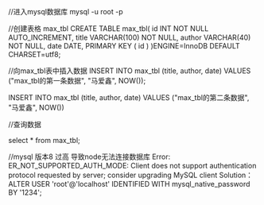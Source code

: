 //进入mysql数据库
mysql -u root -p




//创建表格 max_tbl
 CREATE TABLE max_tbl(
   id INT NOT NULL AUTO_INCREMENT,
   title VARCHAR(100) NOT NULL,
   author VARCHAR(40) NOT NULL,
   date DATE,
   PRIMARY KEY ( id )
   )ENGINE=InnoDB DEFAULT CHARSET=utf8;

//向max_tbl表中插入数据
INSERT INTO max_tbl 
(title, author, date)
VALUES
("max_tbl的第一条数据", "马爱鑫", NOW());

INSERT INTO max_tbl 
(title, author, date)
VALUES
("max_tbl的第二条数据", "马爱鑫", NOW())


//查询数据

select * from max_tbl;


//mysql 版本8 过高 导致node无法连接数据库
Error: ER_NOT_SUPPORTED_AUTH_MODE: Client does not support authentication protocol requested by server; consider upgrading MySQL client
Solution：ALTER USER 'root'@'localhost' IDENTIFIED WITH mysql_native_password BY '1234';